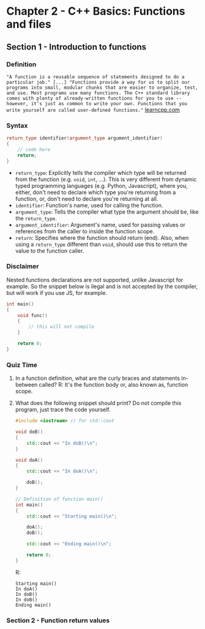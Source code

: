 # Chapter 2 - C++ Basics: Functions and files

## Section 1 - Introduction to functions

### Definition

`"A function is a reusable sequence of statements designed to do a particular job." [...] "Functions provide a way for us to split our programs into small, modular chunks that are easier to organize, test, and use. Most programs use many functions. The C++ standard library comes with plenty of already-written functions for you to use -- however, it’s just as common to write your own. Functions that you write yourself are called user-defined functions."` [learncpp.com](https://www.learncpp.com/cpp-tutorial/introduction-to-functions/)

### Syntax
```C++
return_type identifier(argument_type argument_identifier)
{
    // code here
    return;
}
```

- `return_type`: Explicitly tells the compiler which type will be returned from the function (e.g. `void`, `int`, ...). This is very different from dynamic typed programming languages (e.g. Python, Javascript), where you, either, don't need to declare which type you're returning from a function, or, don't need to declare you're returning at all.
- `identifier`: Function's name, used for calling the function.
- `argument_type`: Tells the compiler what type the argument should be, like the `return_type`.
- `argument_identifier`: Argument's name, used for passing values or references from the caller to inside the function scope.
- `return`: Specifies where the function should return (end). Also, when using a `return_type` different than `void`, should use this to return the value to the function caller.

### Disclaimer
Nested functions declarations are not supported, unlike Javascript for example. So the snippet below is ilegal and is not accepted by the compiler, but will work if you use JS, for example.

```C++
int main()
{
    void func()
    {
        // this will not compile
    }

    return 0;
}
```

### Quiz Time
1. In a function definition, what are the curly braces and statements in-between called?
    R: It's the function body or, also known as, function scope.


2. What does the following snippet should print? Do not compile this program, just trace the code yourself.
    ```C++
    #include <iostream> // for std::cout
 
    void doB()
    {
        std::cout << "In doB()\n";
    }
    
    void doA()
    {
        std::cout << "In doA()\n";
    
        doB();
    }
    
    // Definition of function main()
    int main()
    {
        std::cout << "Starting main()\n";
    
        doA();
        doB();
    
        std::cout << "Ending main()\n";
    
        return 0;
    }
    ```
    R:
    ```
    Starting main()
    In doA()
    In doB()
    In doB()
    Ending main()
    ```

### Section 2 - Function return values
